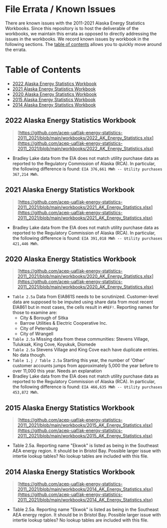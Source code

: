 # File Errata / Known Issues

There are known issues with the 2011-2021 Alaska Energy Statistics Workbooks. Since this repository is to host the deliverable of the workbooks, we maintain this errata as opposed to directly addressing the issues in the workbooks. We record known issues by workbook in the following sections. The [table of contents](#table-of-contents) allows you to quickly move around the errata. 

# Table of Contents
- [2022 Alaska Energy Statistics Workbook](#2022-alaska-energy-statistics-workbook)
- [2021 Alaska Energy Statistics Workbook](#2021-alaska-energy-statistics-workbook)
- [2020 Alaska Energy Statistics Workbook](#2020-alaska-energy-statistics-workbook)
- [2015 Alaska Energy Statistics Workbook](#2015-alaska-energy-statistics-workbook)
- [2014 Alaska Energy Statistics Workbook](#2014-alaska-energy-statistics-workbook)

## 2022 Alaska Energy Statistics Workbook

> [https://github.com/acep-uaf/ak-energy-statistics-2011_2021/blob/main/workbooks/2022_AK_Energy_Statistics.xlsx](https://github.com/acep-uaf/ak-energy-statistics-2011_2021/blob/main/workbooks/2022_AK_Energy_Statistics.xlsx)

- Bradley Lake data from the EIA does not match utility purchase data as reported to the Regulatory Commission of Alaska (RCA). In particular, the following difference is found: `EIA 376,661 MWh -- Utility purchases 367,214 MWh`.

## 2021 Alaska Energy Statistics Workbook

> [https://github.com/acep-uaf/ak-energy-statistics-2011_2021/blob/main/workbooks/2021_AK_Energy_Statistics.xlsx](https://github.com/acep-uaf/ak-energy-statistics-2011_2021/blob/main/workbooks/2021_AK_Energy_Statistics.xlsx)

- Bradley Lake data from the EIA does not match utility purchase data as reported to the Regulatory Commission of Alaska (RCA). In particular, the following difference is found: `EIA 391,018 MWh -- Utility purchases 421,446 MWh`.

## 2020 Alaska Energy Statistics Workbook

> [https://github.com/acep-uaf/ak-energy-statistics-2011_2021/blob/main/workbooks/2020_AK_Energy_Statistics.xlsx](https://github.com/acep-uaf/ak-energy-statistics-2011_2021/blob/main/workbooks/2020_AK_Energy_Statistics.xlsx)

- `Table 2.5a` Data from EIA861S needs to be scrutinized. Customer-level data are supposed to be imputed using share data from most recent EIA861 but in most cases, the cells result in  `#REF!`. Reporting names for those to examine are:
    - City & Borough of Sitka
    - Barrow Utilities & Electric Cooperative Inc.
    - City of Petersburg
    - City of Wrangell
- `Table 2.5a` Missing data from these communities: Stevens Village, Tuluksak, King Cove, Koyukuk, Diomede
- `Table 2.5a` Stevens Village and King Cove each have duplicate entries. No data though.
- `Table 1.j / Table 2.5a` Starting this year, the number of 'Other' customer accounts jumps from approximately 5,000 the year before to over 11,000 this year. Needs an explanation
- Bradley Lake data from the EIA does not match utility purchase data as reported to the Regulatory Commission of Alaska (RCA). In particular, the following difference is found: `EIA 466,635 MWh -- Utility purchases 453,872 MWh`.

## 2015 Alaska Energy Statistics Workbook
> [https://github.com/acep-uaf/ak-energy-statistics-2011_2021/blob/main/workbooks/2015_AK_Energy_Statistics.xlsx](https://github.com/acep-uaf/ak-energy-statistics-2011_2021/blob/main/workbooks/2015_AK_Energy_Statistics.xlsx)

- Table 2.5a. Reporting name "Ekwok" is listed as being in the Southeast AEA energy region. It should be in Bristol Bay. Possible larger issue with intertie lookup tables? No lookup tables are included with this file.

## 2014 Alaska Energy Statistics Workbook
> [https://github.com/acep-uaf/ak-energy-statistics-2011_2021/blob/main/workbooks/2014_AK_Energy_Statistics.xlsx](https://github.com/acep-uaf/ak-energy-statistics-2011_2021/blob/main/workbooks/2014_AK_Energy_Statistics.xlsx)

- Table 2.5a. Reporting name "Ekwok" is listed as being in the Southeast AEA energy region. It should be in Bristol Bay. Possible larger issue with intertie lookup tables? No lookup tables are included with this file.
